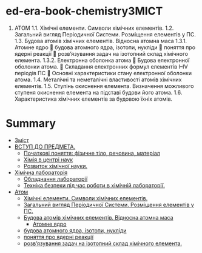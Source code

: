 # ed-era-book-chemistryЗМІСТ
1. АТОМ
1.1. Хімічні елементи. Символи хімічних елементів. 
1.2. Загальний вигляд Періодичної Системи. Розміщення елементів у ПС.
1.3. Будова атомів хімічних елементів. Відносна атомна маса
1.3.1.	Атомне ядро
	будова атомного ядра, ізотопи, нукліди
	поняття про ядерні реакції
	розв’язування задач на  ізотопний склад хімічного елемента.
1.3.2.	Електронна оболонка атома 
	Будова електронної оболонки атома. 
	Складання електронних формул елементів І–ІV періодів ПС
	Основні характеристики стану електронної оболонки атома.
1.4. Металічні та неметалічні властивості атомів хімічних елементів. 
1.5. Ступінь окиснення елемента. Визначення можливого ступеня окиснення елемента на підставі будови його атома.
1.6. Характеристика хімічних елементів за будовою їхніх атомів. 

# Summary

* [Зміст](README.md)
* [ВСТУП ДО ПРЕДМЕТА.]()
  * [ Початкові поняття: фізичне тіло, речовина, матеріал]()
  * [Хімія в центрі наук]()
  * [Розвиток хімічної науки.]()
* [Хімічна лабораторія]()
   * [Обладнання лабораторії]()
   * [Техніка безпеки під час роботи в хімічній лабораторії.]()
* [Атом]()
  * [Хімічні елементи. Символи хімічних елементів.]()
  * [Загальний вигляд Періодичної Системи. Розміщення елементів у ПС.]()
  * [Будова атомів хімічних елементів. Відносна атомна маса]()
     * [Атомне ядро]()
   * [будова атомного ядра, ізотопи, нукліди]()
   * [поняття про ядерні реакції]()
   * [розв’язування задач на  ізотопний склад хімічного елемента.]()

